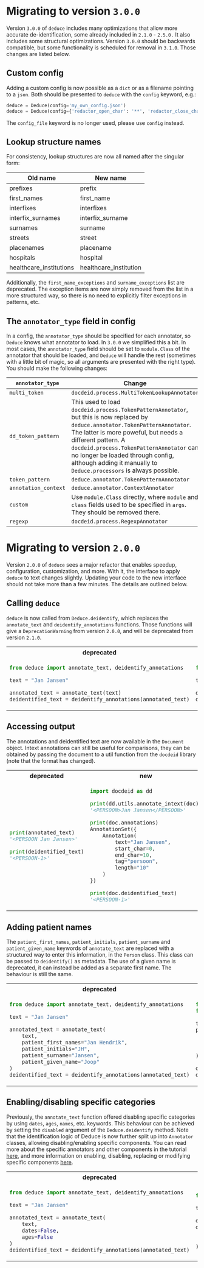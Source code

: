# Migrating to version `3.0.0`

Version `3.0.0` of `deduce` includes many optimizations that allow more accurate de-identification, some already included in `2.1.0` - `2.5.0.` It also includes some structural optimizations. Version `3.0.0` should be backwards compatible, but some functionality is scheduled for removal in `3.1.0`. Those changes are listed below.

## Custom config

Adding a custom config is now possible as a `dict` or as a filename pointing to a `json`. Both should be presented to `deduce` with the `config` keyword, e.g.:

```python
deduce = Deduce(config='my_own_config.json')
deduce = Deduce(config={'redactor_open_char': '**', 'redactor_close_char': '**'})
```

The `config_file` keyword is no longer used, please use `config` instead.

## Lookup structure names

For consistency, lookup structures are now all named after the singular form:

| **Old name**            | **New name**           |
|-------------------------|------------------------|
| prefixes                | prefix                 |
| first_names             | first_name             |
| interfixes              | interfixes             |
| interfix_surnames       | interfix_surname       |
| surnames                | surname                |
| streets                 | street                 |
| placenames              | placename              |
| hospitals               | hospital               |
| healthcare_institutions | healthcare_institution |

Additionally, the `first_name_exceptions` and `surname_exceptions` list are deprecated. The exception items are now simply removed from the list in a more structured way, so there is no need to explicitly filter exceptions in patterns, etc.

## The `annotator_type` field in config

In a config, the `annotator_type` should be specified for each annotator, so `Deduce` knows what annotator to load. In `3.0.0` we simplified this a bit. In most cases, the `annotator_type` field should be set to `module.Class` of the annotator that should be loaded, and `Deduce` will handle the rest (sometimes with a little bit of magic, so all arguments are presented with the right type). You should make the following changes:

| **`annotator_type`** | **Change**                                                                                                                                                                                                                                                                                                                                           |
|----------------------|------------------------------------------------------------------------------------------------------------------------------------------------------------------------------------------------------------------------------------------------------------------------------------------------------------------------------------------------------|
| `multi_token`        | `docdeid.process.MultiTokenLookupAnnotator`                                                                                                                                                                                                                                                                                                          |
| `dd_token_pattern`   | This used to load `docdeid.process.TokenPatternAnnotator`, but this is now replaced by `deduce.annotator.TokenPatternAnnotator`. The latter is more poweful, but needs a different pattern. A `docdeid.process.TokenPatternAnnotator` can no longer be loaded through config, although adding it manually to `Deduce.processors` is always possible. |
| `token_pattern`      | `deduce.annotator.TokenPatternAnnotator`                                                                                                                                                                                                                                                                                                             |
| `annotation_context` | `deduce.annotator.ContextAnnotator`                                                                                                                                                                                                                                                                                                                  |
| `custom`             | Use `module.Class` directly, where `module` and `class` fields used to be specified in `args`. They should be removed there.                                                                                                                                                                                                                         |
| `regexp`             | `docdeid.process.RegexpAnnotator`                                                                                                                                                                                                                                                                                                                    |



# Migrating to version `2.0.0`

Version `2.0.0` of `deduce` sees a major refactor that enables speedup, configuration, customization, and more. With it, the interface to apply `deduce` to text changes slightly. Updating your code to the new interface should not take more than a few minutes. The details are outlined below.

## Calling `deduce`

`deduce` is now called from `Deduce.deidentify`, which replaces the `annotate_text` and `deidentify_annotations` functions. Those functions will give a `DeprecationWarning` from version `2.0.0`, and will be deprecated from version `2.1.0`. 

<table>
<tr>
<th align="center" width="50%">deprecated</th>
<th align="center" width="50%">new</th>
</tr>
<tr>
<td>

```python
from deduce import annotate_text, deidentify_annotations

text = "Jan Jansen"

annotated_text = annotate_text(text)
deidentified_text = deidentify_annotations(annotated_text)
```

</td>
<td>

```python
from deduce import Deduce

text = "Jan Jansen"

deduce = Deduce()
doc = deduce.deidentify(text)   
```

</td>
</tr>
</table>

## Accessing output

The annotations and deidentified text are now available in the `Document` object. Intext annotations can still be useful for comparisons, they can be obtained by passing the document to a util function from the `docdeid` library (note that the format has changed). 

<table>
<tr>
<th align="center" width="50%">deprecated</th>
<th align="center" width="50%">new</th>
</tr>
<tr>
<td>

```python
print(annotated_text)
'<PERSOON Jan Jansen>'

print(deidentified_text)
'<PERSOON-1>'
```

</td>
<td>

```python
import docdeid as dd

print(dd.utils.annotate_intext(doc))
'<PERSOON>Jan Jansen</PERSOON>'

print(doc.annotations)
AnnotationSet({
    Annotation(
        text="Jan Jansen", 
        start_char=0, 
        end_char=10, 
        tag="persoon", 
        length="10"
    )
})

print(doc.deidentified_text)
'<PERSOON-1>'
```

</td>
</tr>
</table>

## Adding patient names

The `patient_first_names`, `patient_initials`, `patient_surname` and `patient_given_name` keywords of `annotate_text` are replaced with a structured way to enter this information, in the `Person` class. This class can be passed to `deidentify()` as metadata. The use of a given name is deprecated, it can instead be added as a separate first name. The behaviour is still the same.

<table>
<tr>
<th align="center" width="50%">deprecated</th>
<th align="center" width="50%">new</th>
</tr>
<tr>
<td>

```python
from deduce import annotate_text, deidentify_annotations

text = "Jan Jansen"

annotated_text = annotate_text(
    text, 
    patient_first_names="Jan Hendrik", 
    patient_initials="JH", 
    patient_surname="Jansen", 
    patient_given_name="Joop"
)
deidentified_text = deidentify_annotations(annotated_text)
```

</td>
<td>

```python
from deduce import Deduce
from deduce.person import Person

text = "Jan Jansen"
patient = Person(
    first_names=['Jan', 'Hendrik', 'Joop'], 
    initials="JH", 
    surname="Jansen"
)

deduce = Deduce()
doc = deduce.deidentify(text, metadata={'patient': patient})   
```

</td>
</tr>
</table>

## Enabling/disabling specific categories

Previously, the `annotate_text` function offered disabling specific categories by using `dates`, `ages`, `names`, etc. keywords. This behaviour can be achieved by setting the `disabled` argument of the `Deduce.deidentify` method. Note that the identification logic of Deduce is now further split up into `Annotator` classes, allowing disabling/enabling specific components. You can read more about the specific annotators and other components in the tutorial [here](tutorial.md#annotators), and more information on enabling, disabling, replacing or modifying specific components [here](tutorial.md#customizing-deduce).


<table>
<tr>
<th align="center" width="50%">deprecated</th>
<th align="center" width="50%">new</th>
</tr>
<tr>
<td>

```python
from deduce import annotate_text, deidentify_annotations

text = "Jan Jansen"

annotated_text = annotate_text(
    text,
    dates=False,
    ages=False
)
deidentified_text = deidentify_annotations(annotated_text)
```

</td>
<td>

```python
from deduce import Deduce

text = "Jan Jansen"

deduce = Deduce()
doc = deduce.deidentify(
    text, 
    disabled={'dates', 'ages'}
)   
```

</td>
</tr>
</table>
